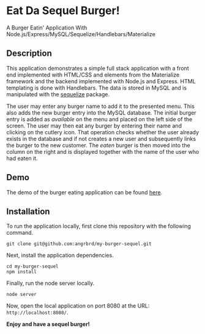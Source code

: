# Eat Da Sequel Burger!
A Burger Eatin' Application With Node.js/Express/MySQL/Sequelize/Handlebars/Materialize

## Description

This application demonstrates a simple full stack application with a front end implemented with HTML/CSS and elements from the Materialize framework and the backend implemented with Node.js and Express. HTML templating is done with Handlebars. The data is stored in MySQL and is manipulated with the [sequelize](https://www.npmjs.com/package/sequelize) package. 

The user may enter any burger name to add it to the presented menu. This also adds the new burger entry into the MySQL database. The initial burger entry is added as *available* on the menu and placed on the left side of the screen. The user may then eat any burger by entering their name and clicking on the cutlery icon. That operation checks whether the user already exists in the database and if not creates a new user and subsequently links the burger to the new customer. The *eaten* burger is then moved into the column on the right and is displayed together with the name of the user who had eaten it.

## Demo

The demo of the burger eating application can be found [here](https://agile-plains-67562.herokuapp.com/).

## Installation

To run the application locally, first clone this repository with the following command.

	git clone git@github.com:angrbrd/my-burger-sequel.git
	
Next, install the application dependencies.

	cd my-burger-sequel
	npm install
	
Finally, run the node server locally.

	node server
	
Now, open the local application on port 8080 at the URL: `http://localhost:8080/`.

**Enjoy and have a sequel burger!**






